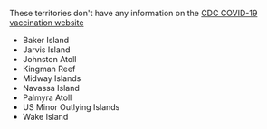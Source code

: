 These territories don't have any information on the [CDC COVID-19 vaccination website](https://www.cdc.gov/vaccines/covid-19/index.html)

* Baker Island
* Jarvis Island
* Johnston Atoll
* Kingman Reef
* Midway Islands
* Navassa Island
* Palmyra Atoll
* US Minor Outlying Islands
* Wake Island
